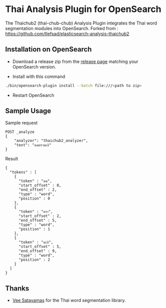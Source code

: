 # Thai Analysis Plugin for OpenSearch

The Thaichub2 (thai-chub-chub) Analysis Plugin integrates the Thai word segmentation modules into OpenSearch.
Forked from : https://github.com/tlefsad/elasticsearch-analysis-thaichub2

## Installation on OpenSearch

- Download a release zip from the [release page](https://github.com/soosinha/opensearch-analysis-thaichub2/releases) matching your OpenSearch version.

- Install with this command

```sh
./bin/opensearch-plugin install --batch file:///<path to zip>
```

- Restart OpenSearch

## Sample Usage

Sample request

```
POST _analyze
{
    "analyzer": "thaichub2_analyzer",
    "text": "นมตรามะลิ"
}
```

Result

```
{
  "tokens" : [
    {
      "token" : "นม",
      "start_offset" : 0,
      "end_offset" : 2,
      "type" : "word",
      "position" : 0
    },
    {
      "token" : "ตรา",
      "start_offset" : 2,
      "end_offset" : 5,
      "type" : "word",
      "position" : 1
    },
    {
      "token" : "มะลิ",
      "start_offset" : 5,
      "end_offset" : 9,
      "type" : "word",
      "position" : 2
    }
  ]
}
```

## Thanks
- [Vee Satayamas](https://github.com/veer66) for the Thai word segmentation library.
 